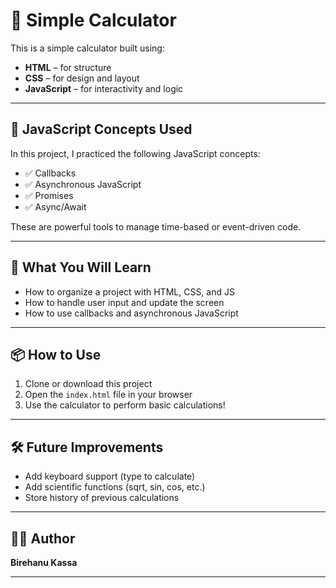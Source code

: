 # 🧮 Simple Calculator

This is a simple calculator built using:

- **HTML** – for structure  
- **CSS** – for design and layout  
- **JavaScript** – for interactivity and logic

---

## 🔧 JavaScript Concepts Used

In this project, I practiced the following JavaScript concepts:

- ✅ Callbacks  
- ✅ Asynchronous JavaScript  
- ✅ Promises  
- ✅ Async/Await  

These are powerful tools to manage time-based or event-driven code.

---

## 🧠 What You Will Learn

- How to organize a project with HTML, CSS, and JS
- How to handle user input and update the screen
- How to use callbacks and asynchronous JavaScript

---

## 📦 How to Use

1. Clone or download this project
2. Open the `index.html` file in your browser
3. Use the calculator to perform basic calculations!

---

## 🛠️ Future Improvements

- Add keyboard support (type to calculate)
- Add scientific functions (sqrt, sin, cos, etc.)
- Store history of previous calculations

---

## 👨‍💻 Author

**Birehanu Kassa**

---

